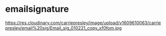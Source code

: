 # emailsignature
https://res.cloudinary.com/carriepresley/image/upload/v1609610063/carriepresley/email%20sig/Email_sig_010221_copy_xf0fom.jpg
